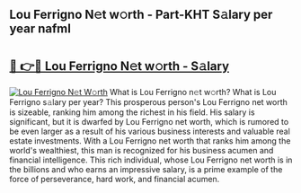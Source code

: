 ## Lou Ferrigno N𝚎t w𝚘rth - Part-KHT S𝚊lary per year nafmI

# <h2><a href="http://gc2z9gv.nevu.top/?p=Lou+Ferrigno">🔗 👉🔴 Lou Ferrigno N𝚎t w𝚘rth - S𝚊lary</a></h2>

[![Lou Ferrigno N𝚎t W𝚘rth](https://i.imgur.com/Oavwk0R.jpeg)](http://gc2z9gv.nevu.top/?p=Lou+Ferrigno)
What is Lou Ferrigno n𝚎t w𝚘rth? What is Lou Ferrigno s𝚊lary per year?
This prosperous person's Lou Ferrigno net worth is sizeable, ranking him among the richest in his field. His salary is significant, but it is dwarfed by Lou Ferrigno net worth, which is rumored to be even larger as a result of his various business interests and valuable real estate investments. With a Lou Ferrigno net worth that ranks him among the world's wealthiest, this man is recognized for his business acumen and financial intelligence. This rich individual, whose Lou Ferrigno net worth is in the billions and who earns an impressive salary, is a prime example of the force of perseverance, hard work, and financial acumen.
